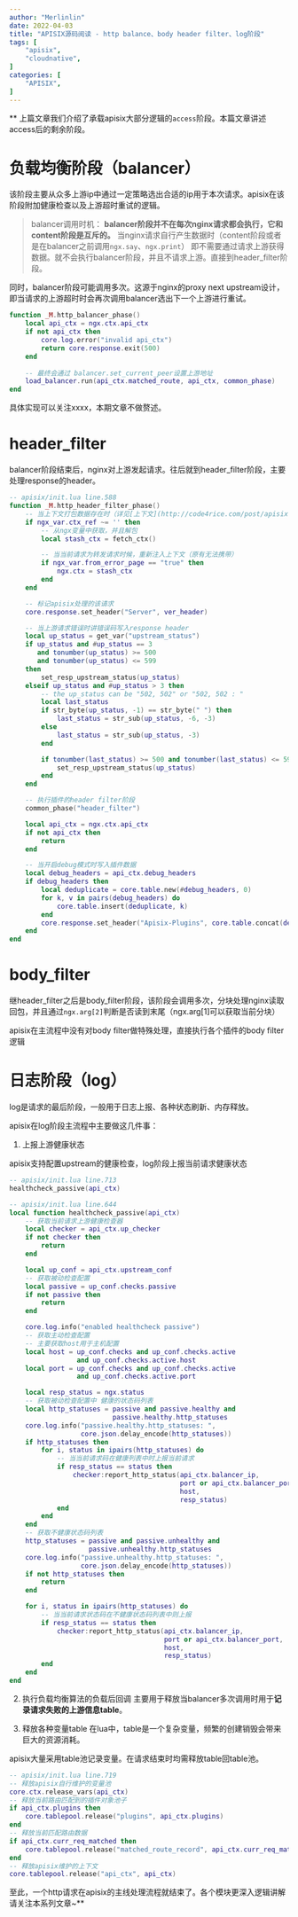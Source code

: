 ```yaml
---
author: "Merlinlin"
date: 2022-04-03
title: "APISIX源码阅读 - http balance、body header filter、log阶段"
tags: [
    "apisix",
    "cloudnative",
]
categories: [
    "APISIX",
]
---
```

**
上篇文章我们介绍了承载apisix大部分逻辑的`access`阶段。本篇文章讲述access后的剩余阶段。


# 负载均衡阶段（balancer）

该阶段主要从众多上游ip中通过一定策略选出合适的ip用于本次请求。apisix在该阶段附加健康检查以及上游超时重试的逻辑。


> balancer调用时机：
> **balancer阶段并不在每次nginx请求都会执行，它和content阶段是互斥的。**
> 当nginx请求自行产生数据时（content阶段或者是在balancer之前调用`ngx.say`、`ngx.print`）
> 即不需要通过请求上游获得数据。就不会执行balancer阶段，并且不请求上游。直接到header_filter阶段。


同时，balancer阶段可能调用多次。这源于nginx的proxy next upstream设计，即当请求的上游超时时会再次调用balancer选出下一个上游进行重试。


```lua
function _M.http_balancer_phase()                                  
    local api_ctx = ngx.ctx.api_ctx                                
    if not api_ctx then                                            
        core.log.error("invalid api_ctx")                          
        return core.response.exit(500)                             
    end                                                            
                                                                   
    -- 最终会通过 balancer.set_current_peer设置上游地址            
    load_balancer.run(api_ctx.matched_route, api_ctx, common_phase)
end                                                                
```

具体实现可以关注xxxx，本期文章不做赘述。

# header_filter

balancer阶段结束后，nginx对上游发起请求。往后就到header_filter阶段，主要处理response的header。


```lua
-- apisix/init.lua line.588
function _M.http_header_filter_phase()
    -- 当上下文打包数据存在时（详见[上下文](http://code4rice.com/post/apisix-http-access/#%E4%B8%8A%E4%B8%8B%E6%96%87)）
    if ngx_var.ctx_ref ~= '' then
        -- 从ngx变量中获取，并且解包
        local stash_ctx = fetch_ctx()

        -- 当当前请求为转发请求时候，重新注入上下文（原有无法携带）
        if ngx_var.from_error_page == "true" then
            ngx.ctx = stash_ctx
        end
    end

    -- 标记apisix处理的该请求
    core.response.set_header("Server", ver_header)

    -- 当上游请求错误时讲错误码写入response header
    local up_status = get_var("upstream_status")
    if up_status and #up_status == 3
       and tonumber(up_status) >= 500
       and tonumber(up_status) <= 599
    then
        set_resp_upstream_status(up_status)
    elseif up_status and #up_status > 3 then
        -- the up_status can be "502, 502" or "502, 502 : "
        local last_status
        if str_byte(up_status, -1) == str_byte(" ") then
            last_status = str_sub(up_status, -6, -3)
        else
            last_status = str_sub(up_status, -3)
        end

        if tonumber(last_status) >= 500 and tonumber(last_status) <= 599 then
            set_resp_upstream_status(up_status)
        end
    end

    -- 执行插件的header filter阶段
    common_phase("header_filter")

    local api_ctx = ngx.ctx.api_ctx
    if not api_ctx then
        return
    end

    -- 当开启debug模式时写入插件数据
    local debug_headers = api_ctx.debug_headers
    if debug_headers then
        local deduplicate = core.table.new(#debug_headers, 0)
        for k, v in pairs(debug_headers) do
            core.table.insert(deduplicate, k)
        end
        core.response.set_header("Apisix-Plugins", core.table.concat(deduplicate, ", "))
    end
end

```

# body_filter

继header_filter之后是body_filter阶段，该阶段会调用多次，分块处理nginx读取回包，并且通过`ngx.arg[2]`判断是否读到末尾（ngx.arg[1]可以获取当前分块）

apisix在主流程中没有对body filter做特殊处理，直接执行各个插件的body filter逻辑

# 日志阶段（log）

log是请求的最后阶段，一般用于日志上报、各种状态刷新、内存释放。

apisix在log阶段主流程中主要做这几件事：
1. 上报上游健康状态

apisix支持配置upstream的健康检查，log阶段上报当前请求健康状态

```lua
-- apisix/init.lua line.713
healthcheck_passive(api_ctx)

-- apisix/init.lua line.644
local function healthcheck_passive(api_ctx)
    -- 获取当前请求上游健康检查器
    local checker = api_ctx.up_checker
    if not checker then
        return
    end

    local up_conf = api_ctx.upstream_conf
    -- 获取被动检查配置
    local passive = up_conf.checks.passive
    if not passive then
        return
    end

    core.log.info("enabled healthcheck passive")
    -- 获取主动检查配置
    -- 主要获取host用于主机配置
    local host = up_conf.checks and up_conf.checks.active
                 and up_conf.checks.active.host
    local port = up_conf.checks and up_conf.checks.active
                 and up_conf.checks.active.port

    local resp_status = ngx.status
    -- 获取被动检查配置中 健康的状态码列表
    local http_statuses = passive and passive.healthy and
                          passive.healthy.http_statuses
    core.log.info("passive.healthy.http_statuses: ",
                  core.json.delay_encode(http_statuses))
    if http_statuses then
        for i, status in ipairs(http_statuses) do
            -- 当当前请求码在健康列表中时上报当前请求
            if resp_status == status then
                checker:report_http_status(api_ctx.balancer_ip,
                                           port or api_ctx.balancer_port,
                                           host,
                                           resp_status)
            end
        end
    end
    -- 获取不健康状态码列表
    http_statuses = passive and passive.unhealthy and
                    passive.unhealthy.http_statuses
    core.log.info("passive.unhealthy.http_statuses: ",
                  core.json.delay_encode(http_statuses))
    if not http_statuses then
        return
    end

    for i, status in ipairs(http_statuses) do
        -- 当当前请求状态码在不健康状态码列表中则上报
        if resp_status == status then
            checker:report_http_status(api_ctx.balancer_ip,
                                       port or api_ctx.balancer_port,
                                       host,
                                       resp_status)
        end
    end
end
```

2. 执行负载均衡算法的负载后回调
主要用于释放当balancer多次调用时用于**记录请求失败的上游信息table**。

3. 释放各种变量table
在lua中，table是一个复杂变量，频繁的创建销毁会带来巨大的资源消耗。

apisix大量采用table池记录变量。在请求结束时均需释放table回table池。
```lua
-- apisix/init.lua line.719
-- 释放apisix自行维护的变量池
core.ctx.release_vars(api_ctx)
-- 释放当前路由匹配到的插件对象池子
if api_ctx.plugins then
    core.tablepool.release("plugins", api_ctx.plugins)
end
-- 释放当前匹配路由数据
if api_ctx.curr_req_matched then
    core.tablepool.release("matched_route_record", api_ctx.curr_req_matched)
end
-- 释放apisix维护的上下文
core.tablepool.release("api_ctx", api_ctx)
```

至此，一个http请求在apisix的主线处理流程就结束了。各个模块更深入逻辑讲解请关注本系列文章~**
